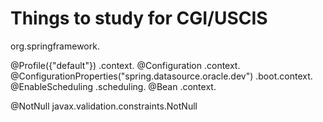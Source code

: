 # Things to study for CGI/USCIS

org.springframework. 

@Profile({"default"}) .context.
@Configuration .context.
@ConfigurationProperties("spring.datasource.oracle.dev") .boot.context.
@EnableScheduling .scheduling.
@Bean .context.

@NotNull javax.validation.constraints.NotNull